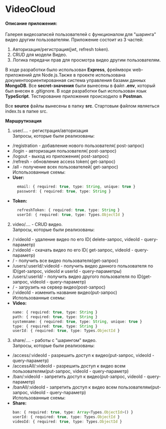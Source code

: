 # VideoCloud

#### Описание приложения:
Галерея видеозаписей пользователей с функционалом для "шаринга" видео другим пользователям.
Приложение состоит из 3 частей:
1. Авторизация/регистрация(jwt, refresh token).
2. CRUD для модели Видео.
3. Логика передачи прав для просмотра видео другим пользователям.

В ходе разработки было использован **Express**, фреймворк web-приложений для Node.js.Также в проекте использована документоориентированная система управления базами данных **MongoDB**. Все **secret-значения** были вынесены в файл **.env**, который был внесен в .gitignore. В ходе разработки был использован язык **TypeScript**. Тестирование приложения происходило в **Postman**.

Все **source** файлы вынесены в папку **src**.
Стартовым файлом являеться index.ts в папке src.

**Маршрутизация**
1. user/.... - регистрация/авторизация\
  Запросы, которые были реализованы:
  + /registration - добавление нового пользователя( post-запрос)
  + /login - авторизация пользователя( post-запрос)
  + /logout - выход из приложения( post-запрос)
  + /refresh - обновление access token( get-запрос)
  + /all - получение всех пользователей( get-запрос)\
  Использованные схемы:
 + **User:**
      ```ts
        email: { required: true, type: String, unique: true }
        password: { required: true, type: String }
      ```
 + **Token:**
    ```ts
      refreshToken: { required: true, type: String }
      userId: { required: true, type: Types.ObjectId }
    ```
2. video/.... - CRUD видео.\
  Запросы, которые были реализованы:
  + /:videoId - удаление видео по его ID( delete-запрос, videoId - query-параметр) 
  + /:videoId - скачать видео по его ID( get-запрос, videoId - query-параметр)
  + / - получить все видео пользователя(get-запрос)
  + /users/:userId/:videoId - получить видео данного пользователя по ID(get-запрос, videoId и userId - query-параметры)
  + /users/:userId/ - получить видео другого пользователя по ID(get-запрос, videoId - query-параметр)
  + / - загрузить на сервер видео(post-запрос)
  + /:videoId - изменить название видео(put-запрос)\
  Использованные схемы:
 + **Video:**
      ```ts
      name: { required: true, type: String }
      path: { required: true, type: String }
      systemname: { required: true, type: String, unique: true }
      type: { required: true, type: String }
      userId: { required: true, type: Types.ObjectId }
      ```
3. share/.... - работы с "шарингом" видео.\
  Запросы, которые были реализованы:
  + /access/:videoId - разрешить доступ к видео(put-запрос, videoId - query-параметр) 
  + /accessAll/:videoId - разрешить доступ к видео всем пользователям(put-запрос, videoId - query-параметр)
  + /ban/:videoId - запретить доступ к видео(put-запрос, videoId - query-параметр) 
  + /banAll/:videoId - запретить доступ к видео всем пользователям(put-запрос, videoId - query-параметр)\
   Использованные схемы:
 + **Share:**
      ```ts
      ban: { required: true, type: Array<Types.ObjectId>() }
      userId: { required: true, type: Types.ObjectId }
      videoId: { required: true, type: Types.ObjectId }
      ```

